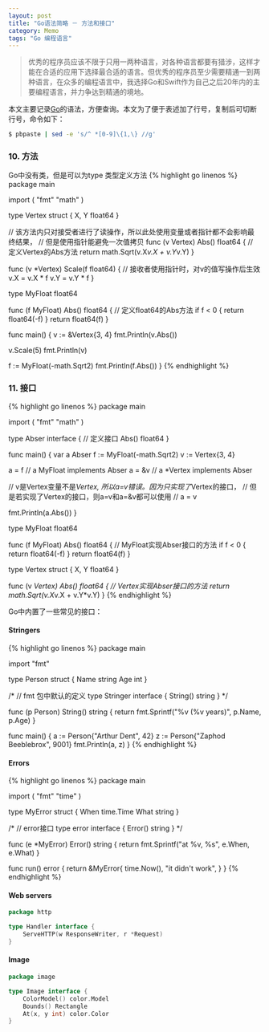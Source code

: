 ```yaml
---
layout: post
title: "Go语法简略 － 方法和接口"
category: Memo
tags: "Go 编程语言"
---
```


> 优秀的程序员应该不限于只用一两种语言，对各种语言都要有猎涉，这样才能在合适的应用下选择最合适的语言。但优秀的程序员至少需要精通一到两种语言，在众多的编程语言中，我选择Go和Swift作为自己之后20年内的主要编程语言，并力争达到精通的境地。

本文主要记录[Go](https://golang.org/)的语法，方便查询。本文为了便于表述加了行号，复制后可切断行号，命令如下：

```sh
$ pbpaste | sed -e 's/^ *[0-9]\{1,\} //g'
```

### 10. 方法
Go中没有类，但是可以为type 类型定义方法
{% highlight go linenos %}
package main

import (
  "fmt"
  "math"
)

type Vertex struct {
  X, Y float64
}

// 该方法内只对接受者进行了读操作，所以此处使用变量或者指针都不会影响最终结果，
// 但是使用指针能避免一次值拷贝
func (v Vertex) Abs() float64 { // 定义Vertex的Abs方法
  return math.Sqrt(v.X*v.X + v.Y*v.Y)
}

func (v *Vertex) Scale(f float64) { // 接收者使用指针时，对v的值写操作后生效
  v.X = v.X * f
  v.Y = v.Y * f
}

type MyFloat float64

func (f MyFloat) Abs() float64 { // 定义float64的Abs方法
  if f < 0 {
    return float64(-f)
  }
  return float64(f)
}

func main() {
  v := &Vertex{3, 4}
  fmt.Println(v.Abs())

  v.Scale(5)
  fmt.Println(v)

  f := MyFloat(-math.Sqrt2)
  fmt.Println(f.Abs())
}
{% endhighlight %}

<!-- more -->

### 11. 接口
{% highlight go linenos %}
package main

import (
  "fmt"
  "math"
)

type Abser interface { // 定义接口
  Abs() float64
}

func main() {
  var a Abser
  f := MyFloat(-math.Sqrt2)
  v := Vertex{3, 4}

  a = f  // a MyFloat implements Abser
  a = &v // a *Vertex implements Abser

  // v是Vertex变量不是*Vertex, 所以a=v错误。因为只实现了*Vertex的接口，
  // 但是若实现了Vertex的接口，则a=v和a=&v都可以使用
  // a = v

  fmt.Println(a.Abs())
}

type MyFloat float64

func (f MyFloat) Abs() float64 { // MyFloat实现Abser接口的方法
  if f < 0 {
    return float64(-f)
  }
  return float64(f)
}

type Vertex struct {
  X, Y float64
}

func (v *Vertex) Abs() float64 { // Vertex实现Abser接口的方法
  return math.Sqrt(v.X*v.X + v.Y*v.Y)
}
{% endhighlight %}

Go中内置了一些常见的接口：
#### Stringers
{% highlight go linenos %}
package main

import "fmt"

type Person struct {
  Name string
  Age  int
}

/*
// fmt 包中默认的定义
type Stringer interface {
    String() string
}
*/

func (p Person) String() string {
  return fmt.Sprintf("%v (%v years)", p.Name, p.Age)
}

func main() {
  a := Person{"Arthur Dent", 42}
  z := Person{"Zaphod Beeblebrox", 9001}
  fmt.Println(a, z)
}
{% endhighlight %}

#### Errors
{% highlight go linenos %}
package main

import (
  "fmt"
  "time"
)

type MyError struct {
  When time.Time
  What string
}

/*
// error接口
type error interface {
    Error() string
}
*/

func (e *MyError) Error() string {
  return fmt.Sprintf("at %v, %s",
    e.When, e.What)
}

func run() error {
  return &MyError{
    time.Now(),
    "it didn't work",
  }
}
{% endhighlight %}

#### Web servers
```go
package http

type Handler interface {
    ServeHTTP(w ResponseWriter, r *Request)
}
```

#### Image
```go
package image

type Image interface {
    ColorModel() color.Model
    Bounds() Rectangle
    At(x, y int) color.Color
}
```

